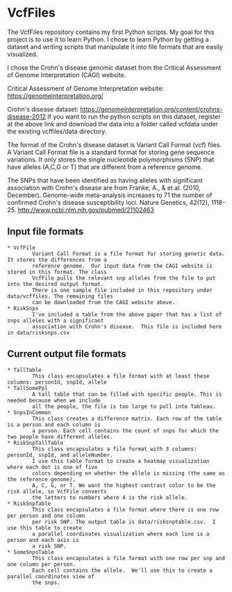 VcfFiles
========

The VcfFiles repository contains my first Python scripts.  My goal for this project 
is to use it to learn Python. I chose to learn Python by getting a dataset and writing scripts 
that manipulate it into file formats that are easily visualized.  

I chose the Crohn's disease genomic dataset from the Critical Assessment of Genome Interpretation (CAGI)
website.  

Critical Assessment of Genome Interpretation website: https://genomeinterpretation.org/ 

Crohn's disease dataset: https://genomeinterpretation.org/content/crohns-disease-2012 
If you want to run the python scripts on this dataset, register at the above link
and download the data into a folder called vcfdata under the existing vcffiles/data directory. 

The format of the Crohn's disease dataset is Variant Call Format (vcf) files. A Variant Call Format file
is a standard format for storing gene sequence variations. It only stores the single nucleotide polymorphisms (SNP)
that have alleles (A,C,G or T) that are different from a reference genome. 

The SNPs that have been identified as having alleles with significant association with Crohn's disease
are from Franke, A., & et.al. (2010, December). Genome-wide meta-analysis increases to 71 the number of 
confirmed Crohn's disease susceptibility loci. Nature Genetics, 42(12), 1118-25.
http://www.ncbi.nlm.nih.gov/pubmed/21102463 

Input file formats
---------------------

	* VcfFile 
			Variant Call Format is a file format for storing genetic data. It stores the differences from a
			reference genome.  Our input data from the CAGI website is stored in this format. The class
			VcfFile pulls the relevant snp alleles from the file to put into the desired output format.
			There is one sample file included in this repository under data/vcffiles. The remaining files
			can be downloaded from the CAGI website above.  
	* RiskSnps
			I've included a table from the above paper that has a list of snps alleles with a significant 
			association with Crohn's disease.  This file is included here in data/risksnps.csv
                                                
Current output file formats
---------------------------------

	* TallTable
			This class encapsulates a file format with at least these columns: personId, snpId, allele
	* TallSomePpl
			A tall table that can be filled with specific people. This is needed because when we include
			all the people, the file is too large to pull into Tableau.
	* SnpsInCommon
			This class creates a difference matrix. Each row of the table is a person and each column is 
			a person. Each cell contains the count of snps for which the two people have different alleles.
	* RiskSnpTallTable
			This class encapsulates a file format with 3 columns: personId, snpId, and alleleNumber.
			I use this table format to create a heatmap visualization where each dot is one of five
			colors depending on whether the allele is missing (the same as the reference genome),
			A, C, G, or T. We want the highest contrast color to be the risk allele, so VcfFile converts 
			the letters to numbers where 4 is the risk allele.  
	* RiskSnpTable
			This class encapsulates a file format where there is one row per person and one column
			per risk SNP. The output table is data/risksnptable.csv.  I use this table to create 
			a parallel coordinates visualization where each line is a person and each axis is 
			a risk SNP. 
	* SomeSnpsTable
			This class encapsulates a file format with one row per snp and one column per person.  
			Each cell contains the allele.  We'll use this to create a parallel coordinates view of 
			the snps.
                                                
